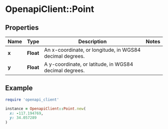# OpenapiClient::Point

## Properties

| Name | Type | Description | Notes |
| ---- | ---- | ----------- | ----- |
| **x** | **Float** | An x-coordinate, or longitude, in WGS84 decimal degrees. |  |
| **y** | **Float** | A y-coordinate, or latitude, in WGS84 decimal degrees. |  |

## Example

```ruby
require 'openapi_client'

instance = OpenapiClient::Point.new(
  x: -117.194769,
  y: 34.057289
)
```

